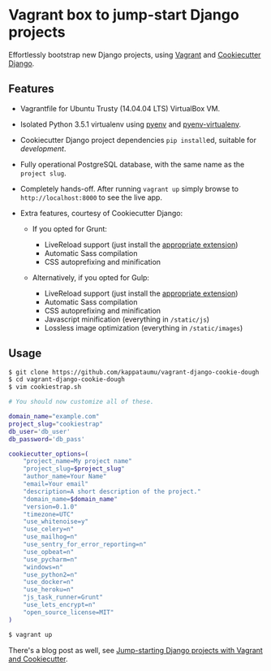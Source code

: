 # Vagrant box to jump-start Django projects

Effortlessly bootstrap new Django projects, using [Vagrant](https://www.vagrantup.com/) and [Cookiecutter Django](https://github.com/pydanny/cookiecutter-django).

## Features

* Vagrantfile for Ubuntu Trusty (14.04.04 LTS) VirtualBox VM.
* Isolated Python 3.5.1 virtualenv using [pyenv](https://github.com/yyuu/pyenv) and [pyenv-virtualenv](https://github.com/yyuu/pyenv-virtualenv).
* Cookiecutter Django project dependencies `pip install`ed, suitable for *development*.
* Fully operational PostgreSQL database, with the same name as the `project slug`.
* Completely hands-off. After running `vagrant up` simply browse to `http://localhost:8000` to see the live app.
* Extra features, courtesy of Cookiecutter Django:
	
	* If you opted for Grunt:
		* LiveReload support (just install the [appropriate extension](http://livereload.com/extensions/))
		* Automatic Sass compilation
		* CSS autoprefixing and minification
	
	* Alternatively, if you opted for Gulp:
		* LiveReload support (just install the [appropriate extension](http://livereload.com/extensions/))
		* Automatic Sass compilation
		* CSS autoprefixing and minification
		* Javascript minification (everything in `/static/js`)
		* Lossless image optimization (everything in `/static/images`)


## Usage

```bash
$ git clone https://github.com/kappataumu/vagrant-django-cookie-dough
$ cd vagrant-django-cookie-dough
$ vim cookiestrap.sh
```

```bash
# You should now customize all of these.

domain_name="example.com"
project_slug="cookiestrap"
db_user='db_user'
db_password='db_pass'

cookiecutter_options=(
    "project_name=My project name"
    "project_slug=$project_slug"
    "author_name=Your Name"
    "email=Your email"
    "description=A short description of the project."
    "domain_name=$domain_name"
    "version=0.1.0"
    "timezone=UTC"
    "use_whitenoise=y"
    "use_celery=n"
    "use_mailhog=n"
    "use_sentry_for_error_reporting=n"
    "use_opbeat=n"
    "use_pycharm=n"
    "windows=n"
    "use_python2=n"
    "use_docker=n"
    "use_heroku=n"
    "js_task_runner=Grunt"
    "use_lets_encrypt=n"
    "open_source_license=MIT"
)
```
```bash
$ vagrant up
```

There's a blog post as well, see [Jump-starting Django projects with Vagrant and Cookiecutter](http://kappataumu.com/articles/vagrant-box-django-cookiecutter-quickstart.html).
